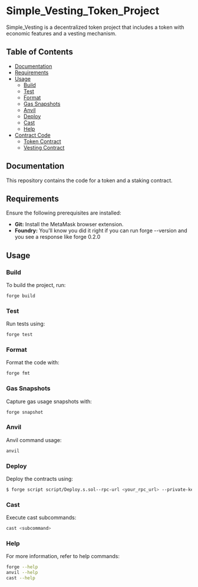# Simple_Vesting_Token_Project

Simple_Vesting is a decentralized token project that includes a token with economic features and a vesting mechanism.

## Table of Contents

- [Documentation](#documentation)
- [Requirements](#Requirements)
- [Usage](#usage)
  - [Build](#build)
  - [Test](#test)
  - [Format](#format)
  - [Gas Snapshots](#gas-snapshots)
  - [Anvil](#anvil)
  - [Deploy](#deploy)
  - [Cast](#cast)
  - [Help](#help)
- [Contract Code](#contract-code)
  - [Token Contract](#token-contract)
  - [Vesting Contract](#vesting-contract)

## Documentation

This repository contains the code for a token and a staking contract.


## Requirements

Ensure the following prerequisites are installed:

- **Git:** Install the MetaMask browser extension.
- **Foundry:** You'll know you did it right if you can run forge --version and you see a response like forge 0.2.0 



## Usage


### Build

To build the project, run:
```bash
forge build
```

### Test

Run tests using:
```bash
forge test
```


### Format

Format the code with:
```bash
forge fmt
```


### Gas Snapshots

Capture gas usage snapshots with:
```bash
forge snapshot
```


### Anvil

Anvil command usage:
```bash
anvil
```


### Deploy

Deploy the contracts using:
```bash
$ forge script script/Deploy.s.sol--rpc-url <your_rpc_url> --private-key <your_private_key>
```


### Cast
Execute cast subcommands:
```bash
cast <subcommand>
```


### Help

For more information, refer to help commands:
```bash
forge --help
anvil --help
cast --help
```

